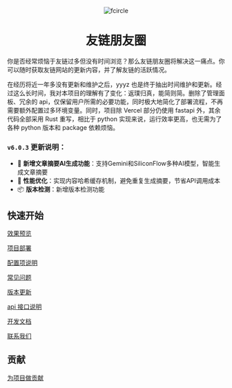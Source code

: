 <p align="center"><img src="./fcircle.png" alt="fcircle" /></p>

<h1 align="center">友链朋友圈</h1>

你是否经常烦恼于友链过多但没有时间浏览？那么友链朋友圈将解决这一痛点。你可以随时获取友链网站的更新内容，并了解友链的活跃情况。

在经历将近一年多没有更新和维护之后，yyyz 也是终于抽出时间维护和更新。经过这么长时间，我对本项目的理解有了变化：返璞归真，能简则简。删除了管理面板、冗余的 api，仅保留用户所需的必要功能，同时极大地简化了部署流程，不再需要额外配置过多环境变量。同时，项目除 Vercel 部分仍使用 fastapi 外，其余代码全部采用 Rust 重写，相比于 python 实现来说，运行效率更高，也无需为了各种 python 版本和 package 依赖烦恼。

### `v6.0.3` 更新说明：

- 🤖 **新增文章摘要AI生成功能**：支持Gemini和SiliconFlow多种AI模型，智能生成文章摘要
- 🚀 **性能优化**：实现内容哈希缓存机制，避免重复生成摘要，节省API调用成本
- 📦 **版本检测**：新增版本检测功能

## 快速开始

[效果预览](preview.md)

[项目部署](deploy.md)

[配置项说明](settings.md)

[常见问题](problems.md)

[版本更新](update.md)

[api 接口说明](apidoc.md)

[开发文档](developmentdoc.md)

[联系我们](contactus.md)

## 贡献

[为项目做贡献](contributing)
